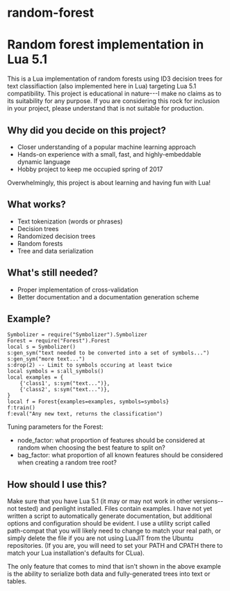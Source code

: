 # random-forest

Random forest implementation in Lua 5.1
=======================================

This is a Lua implementation of random forests using ID3 decision trees for text classifiaction (also implemented here in Lua) 
targeting Lua 5.1 compatibility. This project is educational in nature---I make no claims as to its suitability for any 
purpose. If you are considering this rock for inclusion in your project, please understand that is not suitable for 
production.

Why did you decide on this project?
-----------------------------------

- Closer understanding of a popular machine learning approach
- Hands-on experience with a small, fast, and highly-embeddable dynamic language
- Hobby project to keep me occupied spring of 2017

Overwhelmingly, this project is about learning and having fun with Lua!

What works?
-----------

- Text tokenization (words or phrases)
- Decision trees
- Randomized decision trees
- Random forests
- Tree and data serialization

What's still needed?
--------------------

- Proper implementation of cross-validation
- Better documentation and a documentation generation scheme

Example?
--------

```
Symbolizer = require("Symbolizer").Symbolizer
Forest = require("Forest").Forest
local s = Symbolizer()
s:gen_sym("text needed to be converted into a set of symbols...")
s:gen_sym("more text...")
s:drop(2) -- Limit to symbols occuring at least twice
local symbols = s:all_symbols()
local examples = {
    {'class1', s:sym("text...")},
    {'class2', s:sym("text...")},
}
local f = Forest{examples=examples, symbols=symbols}
f:train()
f:eval("Any new text, returns the classification")
```

Tuning parameters for the Forest:

- node_factor: what proportion of features should be considered at random when choosing the best feature to split on?
- bag_factor: what proportion of all known features should be considered when creating a random tree root?

How should I use this?
----------------------

Make sure that you have Lua 5.1 (it may or may not work in other versions--not tested) and penlight installed. Files contain 
examples. I have not yet written a script to automatically generate documentation, but additional options and configuration 
should be evident. I use a utility script called path-compat that you will likely need to change to match your real path, or 
simply delete the file if you are not using LuaJIT from the Ubuntu repositories. (If you are, you will need to set your PATH 
and CPATH there to match your Lua installation's defaults for CLua).

The only feature that comes to mind that isn't shown in the above example is the ability to serialize both data and 
fully-generated trees into text or tables.
